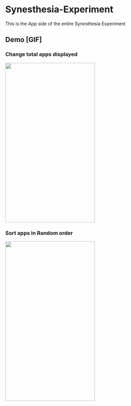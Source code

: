 # Synesthesia-Experiment
This is the App side of the entire Synesthesia Experiment

## Demo [GIF]
### Change total apps displayed
<img src="demo/Display.gif" width="281px" height="498px"/>

### Sort apps in Random order
<img src="demo/Random.gif" width="281px" height="498px"/>